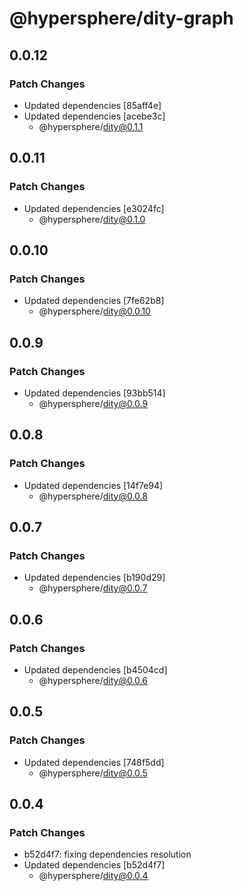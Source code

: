 # @hypersphere/dity-graph

## 0.0.12

### Patch Changes

- Updated dependencies [85aff4e]
- Updated dependencies [acebe3c]
  - @hypersphere/dity@0.1.1

## 0.0.11

### Patch Changes

- Updated dependencies [e3024fc]
  - @hypersphere/dity@0.1.0

## 0.0.10

### Patch Changes

- Updated dependencies [7fe62b8]
  - @hypersphere/dity@0.0.10

## 0.0.9

### Patch Changes

- Updated dependencies [93bb514]
  - @hypersphere/dity@0.0.9

## 0.0.8

### Patch Changes

- Updated dependencies [14f7e94]
  - @hypersphere/dity@0.0.8

## 0.0.7

### Patch Changes

- Updated dependencies [b190d29]
  - @hypersphere/dity@0.0.7

## 0.0.6

### Patch Changes

- Updated dependencies [b4504cd]
  - @hypersphere/dity@0.0.6

## 0.0.5

### Patch Changes

- Updated dependencies [748f5dd]
  - @hypersphere/dity@0.0.5

## 0.0.4

### Patch Changes

- b52d4f7: fixing dependencies resolution
- Updated dependencies [b52d4f7]
  - @hypersphere/dity@0.0.4
